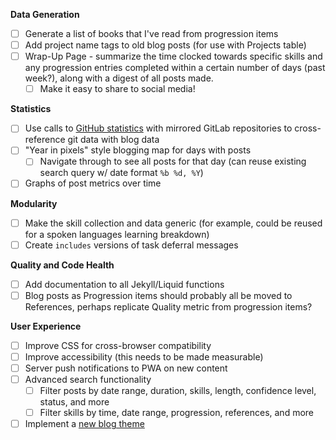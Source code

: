 **Data Generation**
- [ ] Generate a list of books that I've read from progression items
- [ ] Add project name tags to old blog posts (for use with Projects table)
- [ ] Wrap-Up Page - summarize the time clocked towards specific skills and any progression entries completed within a certain number of days (past week?), along with a digest of all posts made.
  - [ ] Make it easy to share to social media!

**Statistics**
- [ ] Use calls to [GitHub statistics](https://docs.github.com/en/rest/reference/repos#statistics) with mirrored GitLab repositories to cross-reference git data with blog data
- [ ] "Year in pixels" style blogging map for days with posts
  - [ ] Navigate through to see all posts for that day (can reuse existing search query w/ date format `%b %d, %Y`)
- [ ] Graphs of post metrics over time

**Modularity**
- [ ] Make the skill collection and data generic (for example, could be reused for a spoken languages learning breakdown)
- [ ] Create `includes` versions of task deferral messages

**Quality and Code Health**
- [ ] Add documentation to all Jekyll/Liquid functions
- [ ] Blog posts as Progression items should probably all be moved to References, perhaps replicate Quality metric from progression items?

**User Experience**
- [ ] Improve CSS for cross-browser compatibility
- [ ] Improve accessibility (this needs to be made measurable)
- [ ] Server push notifications to PWA on new content
- [ ] Advanced search functionality
  - [ ] Filter posts by date range, duration, skills, length, confidence level, status, and more
  - [ ] Filter skills by time, date range, progression, references, and more
- [ ] Implement a [new blog theme](https://mmistakes.github.io/minimal-mistakes/)